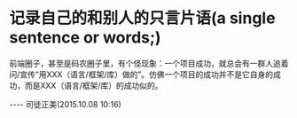 # 记录自己的和别人的只言片语(a single sentence or words;)

前端圈子，甚至是码农圈子里，有个怪现象：一个项目成功，就总会有一群人追着问/宣传“用XXX（语言/框架/库）做的”。仿佛一个项目的成功并不是它自身的成功，而是XXX（语言/框架/库）的成功似的。

---- 司徒正美(2015.10.08 10:16)

